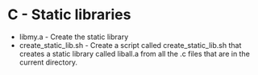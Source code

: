 # C - Static libraries

* libmy.a - Create the static library
* create_static_lib.sh - Create a script called create_static_lib.sh that\
creates a static library called liball.a from all the .c files that are in the \
current directory.
